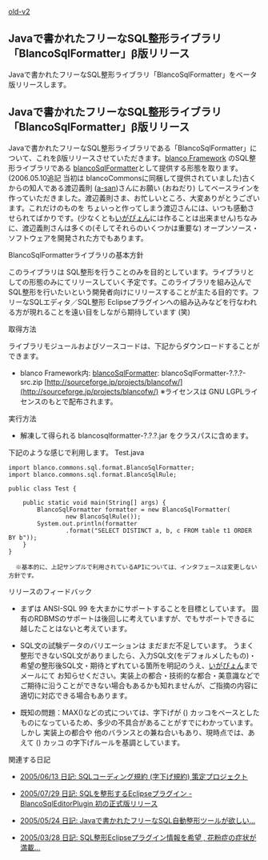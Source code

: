 [old-v2](ig050704-orig.html)

## Javaで書かれたフリーなSQL整形ライブラリ「BlancoSqlFormatter」β版リリース

Javaで書かれたフリーなSQL整形ライブラリ「BlancoSqlFormatter」をベータ版リリースします。

## Javaで書かれたフリーなSQL整形ライブラリ「BlancoSqlFormatter」β版リリース

Javaで書かれたフリーなSQL整形ライブラリである「BlancoSqlFormatter」について、これをβ版リリースさせていただきます。[blanco Framework](http://www.igapyon.jp/blanco/blanco.ja.html) のSQL整形ライブラリである [blancoSqlFormatter](http://www.igapyon.jp/blanco/blancosqlformatter.html)として提供する形態を取ります。(2006.05.10追記 当初は blancoCommonsに同梱して提供されていました)古くからの知人である渡辺義則 ([a-san](http://d.hatena.ne.jp/a-san/))さんにお願い (おねだり) してベースラインを作っていただきました。渡辺義則さま、お忙しいところ、大変ありがとうございます。これだけのものを ちょいっと作ってしまう渡辺さんには、いつも感動させられてばかりです。(少なくとも[いがぴょん](http://www.igapyon.jp/igapyon/diary/memo/memoigapyon.html)には作ることは出来ません)ちなみに、渡辺義則さんは多くの(そしてそれらのいくつかは重要な) オープンソース・ソフトウェアを開発された方でもあります。

BlancoSqlFormatterライブラリの基本方針

このライブラリは SQL整形を行うことのみを目的としています。ライブラリとしての形態のみにてリリースしていく予定です。このライブラリを組み込んで
SQL整形を行いたいという開発者向けにリリースすることが主たる目的です。フリーなSQLエディタ／SQL整形 Eclipseプラグインへの組み込みなどを行なわれる方が現れることを遠い目をしながら期待しています
(笑)

取得方法

ライブラリモジュールおよびソースコードは、下記からダウンロードすることができます。

* blanco Framework内: [blancoSqlFormatter](http://www.igapyon.jp/blanco/blancosqlformatter.html): blancoSqlFormatter-?.?.?-src.zip
  [http://sourceforge.jp/projects/blancofw/](http://sourceforge.jp/projects/blancofw/)
  ※ライセンスは GNU LGPLライセンスのもとで配布されます。

実行方法

* 解凍して得られる blancosqlformatter-?.?.?.jar をクラスパスに含めます。

下記のような感じで利用します。
Test.java
      
```
import blanco.commons.sql.format.BlancoSqlFormatter;
import blanco.commons.sql.format.BlancoSqlRule;

public class Test {

    public static void main(String[] args) {
        BlancoSqlFormatter formatter = new BlancoSqlFormatter(
                new BlancoSqlRule());
        System.out.println(formatter
                .format("SELECT DISTINCT a, b, c FROM table t1 ORDER BY b"));
    }
}
```

      ※基本的に、上記サンプルで利用されているAPIについては、インタフェースは変更しない方針です。
リリースのフィードバック

* まずは ANSI-SQL 99 を大まかにサポートすることを目標としています。
  固有のRDBMSのサポートは後回しに考えていますが、でもサポートできるに越したことはないと考えています。
  
* SQL文の試験データのバリエーションは まだまだ不足しています。
  うまく整形できないSQL文がありましたら、入力SQL文(をデフォルメしたもの)・希望の整形後SQL文・期待とずれている箇所を明記のうえ、[いがぴょん](http://www.igapyon.jp/igapyon/diary/memo/memoigapyon.html)までメールにて
  お知らせください。実装上の都合・技術的な都合・美意識などでご期待に沿うことができない場合もあるかも知れませんが、ご指摘の内容に適切に対応できる場合もあります。
  
* 既知の問題：MAX()などの式については、字下げが () カッコをベースとしたものになっているため、多少の不具合があることがすでにわかっています。しかし
  実装上の都合や 他のバランスとの兼ね合いもあり、現時点では、あえて () カッコ の字下げルールを基調としています。

関連する日記

* [2005/06/13 日記: SQLコーディング規約 (字下げ規約) 策定プロジェクト](ig050613.html)
  
* [2005/07/29 日記: SQLを整形するEclipseプラグイン - BlancoSqlEditorPlugin 初の正式版リリース](ig050729.html)
  
* [2005/05/24 日記: Javaで書かれたフリーなSQL自動整形ツールが欲しい…](ig050524.html)
  
* [2005/03/28 日記: SQL整形Eclipseプラグイン情報を希望 , 花粉症の症状が満載…](ig050328.html)